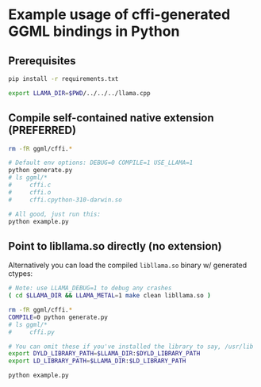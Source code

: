 # Example usage of cffi-generated GGML bindings in Python

## Prerequisites

```bash
pip install -r requirements.txt

export LLAMA_DIR=$PWD/../../../llama.cpp
```

## Compile self-contained native extension (PREFERRED)

```bash
rm -fR ggml/cffi.*

# Default env options: DEBUG=0 COMPILE=1 USE_LLAMA=1
python generate.py
# ls ggml/*
#     cffi.c
#     cffi.o
#     cffi.cpython-310-darwin.so

# All good, just run this:
python example.py
```

## Point to libllama.so directly (no extension)

Alternatively you can load the compiled `libllama.so` binary w/ generated ctypes:

```bash
# Note: use LLAMA_DEBUG=1 to debug any crashes
( cd $LLAMA_DIR && LLAMA_METAL=1 make clean libllama.so )

rm -fR ggml/cffi.*
COMPILE=0 python generate.py
# ls ggml/*
#     cffi.py

# You can omit these if you've installed the library to say, /usr/lib
export DYLD_LIBRARY_PATH=$LLAMA_DIR:$DYLD_LIBRARY_PATH
export LD_LIBRARY_PATH=$LLAMA_DIR:$LD_LIBRARY_PATH

python example.py
```
